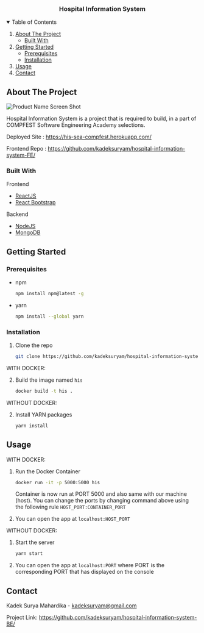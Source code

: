 <!-- PROJECT SHIELDS -->


<br />
<p align="center">
  <h3 align="center">Hospital Information System</h3>
</p>

<!-- TABLE OF CONTENTS -->
<details open="open">
  <summary>Table of Contents</summary>
  <ol>
    <li>
      <a href="#about-the-project">About The Project</a>
      <ul>
        <li><a href="#built-with">Built With</a></li>
      </ul>
    </li>
    <li>
      <a href="#getting-started">Getting Started</a>
      <ul>
        <li><a href="#prerequisites">Prerequisites</a></li>
        <li><a href="#installation">Installation</a></li>
      </ul>
    </li>
    <li><a href="#usage">Usage</a></li>
    <li><a href="#contact">Contact</a></li>
  </ol>
</details>



<!-- ABOUT THE PROJECT -->
## About The Project

![Product Name Screen Shot](https://imgur.com/eAQ53Im.png)

Hospital Information System is a project that is required to build, in a part of COMPFEST Software Engineering Academy selections.

Deployed Site : https://his-sea-compfest.herokuapp.com/

Frontend Repo : https://github.com/kadeksuryam/hospital-information-system-FE/

### Built With

Frontend
* [ReactJS](https://reactjs.org/)
* [React Bootstrap](https://react-bootstrap.github.io/)

Backend
* [NodeJS](https://nodejs.org/en/)
* [MongoDB](https://www.mongodb.com/)



<!-- GETTING STARTED -->
## Getting Started

### Prerequisites

* npm
  ```sh
  npm install npm@latest -g
  ```

* yarn
  ```sh
  npm install --global yarn
  ```
  
### Installation

1. Clone the repo
   ```sh
   git clone https://github.com/kadeksuryam/hospital-information-system-BE.git
   ```
WITH DOCKER:

2. Build the image named `his`
   ```sh
   docker build -t his .
   ```
WITHOUT DOCKER:

2. Install YARN packages
   ```sh
   yarn install
   ```

<!-- USAGE EXAMPLES -->
## Usage

WITH DOCKER:

1. Run the Docker Container
   ```sh
   docker run -it -p 5000:5000 his
   ```
   Container is now run at PORT 5000 and also same with our machine (host). 
   You can change the ports by changing command above using the following rule `HOST_PORT:CONTAINER_PORT`
   
2. You can open the app at `localhost:HOST_PORT`

WITHOUT DOCKER:

1. Start the server
   ```sh
   yarn start
   ```
2. You can open the app at `localhost:PORT` where PORT is the corresponding PORT that has displayed on the console



<!-- CONTACT -->
## Contact

Kadek Surya Mahardika - kadeksuryam@gmail.com

Project Link: https://github.com/kadeksuryam/hospital-information-system-BE/
